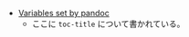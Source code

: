 - [Variables set by pandoc](http://pandoc.org/MANUAL.html#variables-set-by-pandoc)
    - ここに `toc-title` について書かれている。
